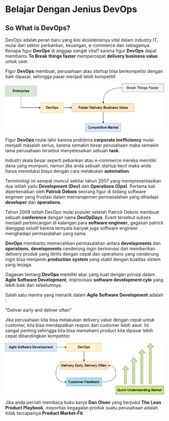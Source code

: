 # Belajar Dengan Jenius DevOps

## So What is DevOps?

DevOps adalah peran baru yang kini eksistensinya vital dalam industry IT, mulai dari sektor perbankan, keuangan, e-commerce dan sebagainya. Kenapa figur **DevOps** di anggap sangat vital? karena figur **DevOps** dapat membantu **To Break things faster** mempercepat **delivery business value** untuk user. 

Figur **DevOps** membuat, perusahaan atau startup bisa berkompetisi dengan baik dipasar, sehingga pasar menjadi lebih kompetitif. 

<img src="/asset/DevOps-Faster-Delivery.png" style="zoom:100%;" />

Figur **DevOps** mulai lahir karena problema **corporate inefficiency** mulai menjadi masalah serius, karena semakin besar perusahaan maka semakin lama perusahaan tersebut menyelesaikan sebuah **task**. 

Industri skala besar seperti pebankan atau e-commerce mereka memiliki dana yang mumpuni, namun jika anda sebuah startup kecil maka anda harus mereduksi biaya dengan cara melakukan **automation**.

Terminologi ini sempat muncul sekitar tahun 2007 yang merepresentasikan dua istilah yaitu **Development (Dev)** dan **Operations (Ops)**. Pertama kali diperkenalkan oleh **Patrick Debois** seorang figur di bidang software engineer yang frustasi dalam memanajemen permasalahan yang dihadapi **developer** dan **operations**.

Tahun 2009 istilah DevOps mulai populer setelah Patrick Debois membuat sebuah **conference** dengan nama **DevOpDays**. Event tersebut sukses menjadi perbincangan di kalangan para **software engineer**, gagasan patrick dianggap solutif karena ternyata banyak juga software engineer menghadapi permasalahan yang sama.



**DevOps** membantu memecahkan permasalahan antara **developments** dan **operations**, **developments** cenderung ingin berinovasi dan memberikan delivery produk yang dirilis dengan cepat dan operations yang cenderung ingin bisa menjamin **production system** yang stabil dengan kualitas sistem yang terjaga.

Gagasan tentang **DevOps** memiliki akar yang kuat dengan prinsip dalam **Agile Software Development**, improvisasi **software development cyle** yang lebih baik dari sebelumnya. 

Salah satu mantra yang menarik dalam **Agile Software Development** adalah :

"Deliver early and deliver often"

Jika perusahaan kita bisa melakukan delivery value dengan cepat untuk customer, kita bisa mendapatkan respon dari customer lebih awal. Ini sangat penting sehingga kita bisa memahami product kita dipasar lebih cepat dibandingkan kompetitor.

<img src="/asset/DevOps-Agile-Mantra.png" style="zoom:100%;" />

Jika anda pernah membaca buku karya **Dan Olsen** yang berjudul **The Lean Product Playbook**, mayoritas kegagalan produk suatu perusahaan adalah tidak tercapainya **Product Market-Fit**.

